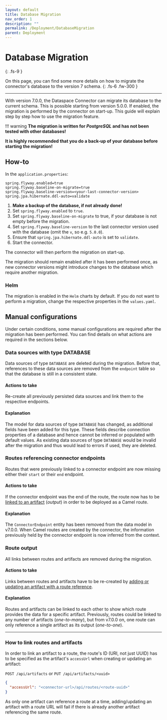 ```yaml
---
layout: default
title: Database Migration
nav_order: 1
description: ""
permalink: /Deployment/DatabaseMigration
parent: Deployment
---
```


# Database Migration
{: .fs-9 }

On this page, you can find some more details on how to migrate the connector's database to the
version 7 schema.
{: .fs-6 .fw-300 }

---

With version 7.0.0, the Dataspace Connector can migrate its database to the current schema.
This is possible starting from version 5.0.0. If enabled, the migration is performed by the
connector on start-up. This guide will explain step by step how to use the migration feature.

!!! warning __The migration is written for *PostgreSQL* and has not been tested with other databases!__

__It is highly recommended that you do a back-up of your database before starting the migration!__

## How-to

In the `application.properties`:
```properties
spring.flyway.enabled=true
spring.flyway.baseline-on-migrate=true
spring.flyway.baseline-version=<your-last-connector-version>
spring.jpa.hibernate.ddl-auto=validate
```

1. __Make a backup of the database, if not already done!__
2. Set `spring.flyway.enabled` to `true`.
3. Set `spring.flyway.baseline-on-migrate` to true, if your database is not empty before
   the migration.
4. Set `spring.flyway.baseline-version` to the last connector version used with the database
   (omit the `v`, so e.g. `5.0.0`).
5. Ensure that `spring.jpa.hibernate.ddl-auto` is set to `validate`.
6. Start the connector.

The connector will then perform the migration on start-up.

The migration should remain enabled after it has been performed once, as new connector versions
might introduce changes to the database which require another migration.

### Helm

The migration is enabled in the `Helm` charts by default. If you do not want to perform a
migration, change the respective properties in the `values.yaml`.

## Manual configurations

Under certain conditions, some manual configurations are required after the migration has been
performed. You can find details on what actions are required in the sections below.

### Data sources with type DATABASE

Data sources of type `DATABASE` are deleted during the migration. Before that, references to these
data sources are removed from the `endpoint` table so that the database is still in a consistent
state.

#### Actions to take

Re-create all previously persisted data sources and link them to the respective endpoints.

#### Explanation

The model for data sources of type `DATABASE` has changed, as additional fields have been added
for this type. These fields describe connection properties of a database and hence cannot be
inferred or populated with default values. As existing data sources of type `DATABASE` would
be invalid after the migration and thus would lead to errors if used, they are deleted.

### Routes referencing connector endpoints

Routes that were previously linked to a connector endpoint are now missing either their
`start` or their `end` endpoint.

#### Actions to take

If the connector endpoint was the end of the route, the route now has to be
[linked to an artifact](#how-to-link-routes-and-artifacts) (*output*) in order to be deployed
as a Camel route.

#### Explanation

The `ConnectorEndpoint` entity has been removed from the data model in v7.0.0. When Camel routes
are created by the connector, the information previously held by the connector endpoint is now
inferred from the context.

### Route output

All links between routes and artifacts are removed during the migration.

#### Actions to take

Links between routes and artifacts have to be re-created by
[adding or updating an artifact with a route reference](#how-to-link-routes-and-artifacts).

#### Explanation

Routes and artifacts can be linked to each other to show which route provides the data for a
specific artifact. Previously, routes could be linked to any number of artifacts (*one-to-many*),
but from v7.0.0 on, one route can only reference a single artifact as its output (*one-to-one*).

---

### How to link routes and artifacts

In order to link an artifact to a route, the route's ID (URI, not just UUID) has to be specified
as the artifact's `accessUrl` when creating or updating an artifact:

`POST /api/artifacts` or `PUT /api/artifacts/<uuid>`

```json
{
  "accessUrl": "<connector-url>/api/routes/<route-uuid>"
}
```

As only one artifact can reference a route at a time, adding/updating an artifact with a route
URL will fail if there is already another artifact referencing the same route.
